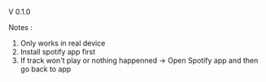 V 0.1.0

Notes :
1. Only works in real device
2. Install spotify app first
3. If track won't play or nothing happenned -> Open Spotify app and then go back to app



